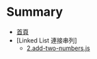# Summary

* [首頁](README.md)
* [Linked List 連接串列]
  * [2.add-two-numbers.js](./linked-list/2.add-two-numbers.md)